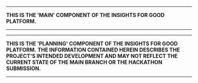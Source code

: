 ********************************************************************************
**THIS IS THE 'MAIN' COMPONENT OF THE INSIGHTS FOR GOOD PLATFORM.**
********************************************************************************

********************************************************************************
**THIS IS THE 'PLANNING' COMPONENT OF THE INSIGHTS FOR GOOD PLATFORM.**
**THE INFORMATION CONTAINED HEREIN DESCRIBES THE PROJECT'S INTENDED DEVELOPMENT AND MAY NOT REFLECT THE CURRENT STATE OF THE MAIN BRANCH OR THE HACKATHON SUBMISSION.**
********************************************************************************
